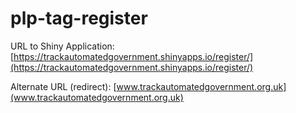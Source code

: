 # plp-tag-register

URL to Shiny Application:
[https://trackautomatedgovernment.shinyapps.io/register/](https://trackautomatedgovernment.shinyapps.io/register/)

Alternate URL (redirect):
[www.trackautomatedgovernment.org.uk](www.trackautomatedgovernment.org.uk)
